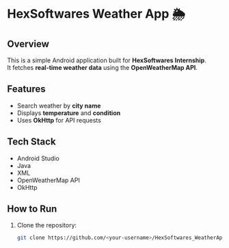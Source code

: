 # HexSoftwares Weather App 🌦️

## Overview
This is a simple Android application built for **HexSoftwares Internship**.  
It fetches **real-time weather data** using the **OpenWeatherMap API**.

## Features
- Search weather by **city name**
- Displays **temperature** and **condition**
- Uses **OkHttp** for API requests

## Tech Stack
- Android Studio
- Java
- XML
- OpenWeatherMap API
- OkHttp

## How to Run
1. Clone the repository:
   ```bash
   git clone https://github.com/<your-username>/HexSoftwares_WeatherApp.git
